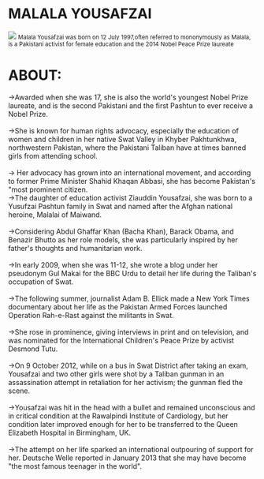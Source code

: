 <!DOCTYPE html>
<html lang="en">
    <head>
        <meta charset="utf-8">
        <title> TRIBUTE PAGE</title>
        <link rel="stylesheet" href="Styling-tp.css">
      </head>
    <body>
        <main id="main">
        <h1 id="title">
            MALALA YOUSAFZAI
        </h1>
        <div id="img">
            <img src="malala4.jpg" id="image">
            <small id="caption">
                Malala Yousafzai was born on 12 July 1997,often referred to mononymously as Malala, is a Pakistani activist for female education and the 2014 Nobel Peace Prize laureate
            </small>
        </div>
        <div id="data">
            <h1 calss="title-MZ">
                ABOUT:
            </h1>
<p> 
    ->Awarded when she was 17, she is also the world's youngest Nobel Prize laureate, and is the second Pakistani and the first Pashtun to ever receive a Nobel Prize.<br><br>
    ->She is known for human rights advocacy, especially the education of women and children in her native Swat Valley in Khyber Pakhtunkhwa, northwestern Pakistan, where the Pakistani Taliban have at times banned girls from attending school.<br><br>
    -> Her advocacy has grown into an international movement, and according to former Prime Minister Shahid Khaqan Abbasi, she has become Pakistan's "most prominent citizen.<br>
    ->The daughter of education activist Ziauddin Yousafzai, she was born to a Yusufzai Pashtun family in Swat and named after the Afghan national heroine, Malalai of Maiwand.<br><br>
    ->Considering Abdul Ghaffar Khan (Bacha Khan), Barack Obama, and Benazir Bhutto as her role models, she was particularly inspired by her father's thoughts and humanitarian work.<br><br>
    ->In early 2009, when she was 11-12, she wrote a blog under her pseudonym Gul Makai for the BBC Urdu to detail her life during the Taliban's occupation of Swat.<br><br>
    ->The following summer, journalist Adam B. Ellick made a New York Times documentary about her life as the Pakistan Armed Forces launched Operation Rah-e-Rast against the militants in Swat.<br><br>
    ->She rose in prominence, giving interviews in print and on television, and was nominated for the International Children's Peace Prize by activist Desmond Tutu.<br><br>
    ->On 9 October 2012, while on a bus in Swat District after taking an exam, Yousafzai and two other girls were shot by a Taliban gunman in an assassination attempt in retaliation for her activism; the gunman fled the scene.<br><br>
    ->Yousafzai was hit in the head with a bullet and remained unconscious and in critical condition at the Rawalpindi Institute of Cardiology, but her condition later improved enough for her to be transferred to the Queen Elizabeth Hospital in Birmingham, UK.<br><br>
    ->The attempt on her life sparked an international outpouring of support for her. Deutsche Welle reported in January 2013 that she may have become "the most famous teenager in the world".<br><br><br>
    

</p>
        </div>
        <br>
        </main>
    </body>
</html>
